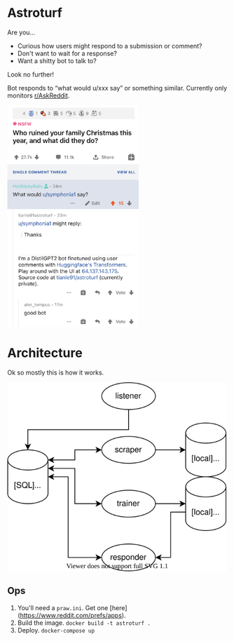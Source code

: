 # Astroturf
Are you...
- Curious how users might respond to a submission or comment?
- Don't want to wait for a response?
- Want a shitty bot to talk to?

Look no further!

Bot responds to “what would u/xxx say” or something similar. Currently only monitors [r/AskReddit](https://www.reddit.com/r/AskReddit).

<img src="./bot_screenshot.png" width="300">


# Architecture
Ok so mostly this is how it works.

<img src="./Architecture.svg" width="500">

## Ops
1. You'll need a `praw.ini`. Get one [here] (https://www.reddit.com/prefs/apps).
2. Build the image. `docker build -t astroturf .`
3. Deploy. `docker-compose up`
